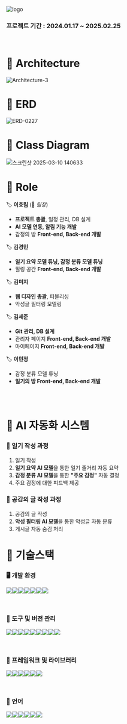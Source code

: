 ![logo](https://github.com/user-attachments/assets/50dbb390-fd92-4986-ac8b-d5dbfc54f11e)
 ### 프로젝트 기간 : 2024.01.17 ~ 2025.02.25
 <br>

<h1>🎯 Architecture</h1>

![Architecture-3](https://github.com/user-attachments/assets/7bfb64a8-0da8-49b7-b7ff-b74bfdd152e2)


<h1>🎯 ERD</h1>

![ERD-0227](https://github.com/user-attachments/assets/39f96cb1-c564-4eed-bfe8-d583659d8a4b)


<h1>🎯 Class Diagram</h1>

![스크린샷 2025-03-10 140633](https://github.com/user-attachments/assets/88b90b8d-256c-4a68-a68d-78ea95638647)

<h1>🎯 Role</h1>

🏷 **이효림** (📌 _팀장_)  
- **프로젝트 총괄**, 일정 관리, DB 설계  
- **AI 모델 연동, 알림 기능 개발**  
- 감정의 방 **Front-end, Back-end 개발**  

🏷 **김경민**  
- **일기 요약 모델 튜닝, 감정 분류 모델 튜닝**  
- 힐링 공간 **Front-end, Back-end 개발**  

🏷 **김미지**  
- **웹 디자인 총괄**, 퍼블리싱  
- 악성글 필터링 모델링  

🏷 **김세준**  
- **Git 관리, DB 설계**  
- 관리자 페이지 **Front-end, Back-end 개발**  
- 마이페이지 **Front-end, Back-end 개발**  

🏷 **이민정**  
- 감정 분류 모델 튜닝  
- **일기의 방 Front-end, Back-end 개발**  

<br><br>
<h1>🎯 AI 자동화 시스템</h1>

### **📝 일기 작성 과정**  
1. 일기 작성  
2. **일기 요약 AI 모델**을 통한 일기 줄거리 자동 요약  
3. **감정 분류 AI 모델**을 통한 **"주요 감정"** 자동 결정  
4. 주요 감정에 대한 피드백 제공

### **💬 공감의 글 작성 과정**  
1. 공감의 글 작성  
2. **악성 필터링 AI 모델**을 통한 악성글 자동 분류  
3. 게시글 자동 숨김 처리  

<h1>🎯 기술스택</h1>

### 🖥️ 개발 환경
<img src="https://img.shields.io/badge/AWS EC2-232F3E?style=for-the-badge&logo=amazonaws&logoColor=white"><img src="https://img.shields.io/badge/VScode-007ACC?style=for-the-badge&logo=visualstudiocode&logoColor=white"><img src="https://img.shields.io/badge/Spring Tools 4-6DB33F?style=for-the-badge&logo=spring&logoColor=white"><img src="https://img.shields.io/badge/Tomcat 10.1.31-F8DC75?style=for-the-badge&logo=apachetomcat&logoColor=black"><img src="https://img.shields.io/badge/JDK 17.0.13-007396?style=for-the-badge&logo=openjdk&logoColor=white"><img src="https://img.shields.io/badge/SQL Developer-336791?style=for-the-badge&logo=oracle&logoColor=white"><img src="https://img.shields.io/badge/OracleDB 21c Express-FAA61A?style=for-the-badge&logo=oracle&logoColor=white">

<br>

### 🔧 도구 및 버전 관리
<img src="https://img.shields.io/badge/Git-F05032?style=for-the-badge&logo=git&logoColor=white"><img src="https://img.shields.io/badge/SourceTree-0052CC?style=for-the-badge&logo=sourcetree&logoColor=white"><img src="https://img.shields.io/badge/GitHub-181717?style=for-the-badge&logo=github&logoColor=white"><img src="https://img.shields.io/badge/Cursor-007ACC?style=for-the-badge&logo=visualstudiocode&logoColor=white"><img src="https://img.shields.io/badge/Notion-000000?style=for-the-badge&logo=notion&logoColor=white"><img src="https://img.shields.io/badge/Figma-F24E1E?style=for-the-badge&logo=figma&logoColor=white"><img src="https://img.shields.io/badge/Discord-5865F2?style=for-the-badge&logo=discord&logoColor=white"><img src="https://img.shields.io/badge/WinMerge-FFD43B?style=for-the-badge&logo=python&logoColor=black"><img src="https://img.shields.io/badge/Notepad++-90E59A?style=for-the-badge&logo=notepadplusplus&logoColor=black">

<br>

### 🌱 프레임워크 및 라이브러리
<img src="https://img.shields.io/badge/Spring Boot-6DB33F?style=for-the-badge&logo=springboot&logoColor=white"><img src="https://img.shields.io/badge/MyBatis-4479A1?style=for-the-badge&logo=java&logoColor=white"><img src="https://img.shields.io/badge/FastAPI-009688?style=for-the-badge&logo=fastapi&logoColor=white"><img src="https://img.shields.io/badge/Thymeleaf-005F0F?style=for-the-badge&logo=thymeleaf&logoColor=white"><img src="https://img.shields.io/badge/Hugging Face-FFBF00?style=for-the-badge&logo=huggingface&logoColor=white"><img src="https://img.shields.io/badge/Selenium-43B02A?style=for-the-badge&logo=selenium&logoColor=white">

<br>

### 📝 언어
<img src="https://img.shields.io/badge/Java-007396?style=for-the-badge&logo=openjdk&logoColor=white"><img src="https://img.shields.io/badge/Python-3776AB?style=for-the-badge&logo=python&logoColor=white"><img src="https://img.shields.io/badge/HTML-E34F26?style=for-the-badge&logo=html5&logoColor=white"><img src="https://img.shields.io/badge/CSS-1572B6?style=for-the-badge&logo=css3&logoColor=white"><img src="https://img.shields.io/badge/JavaScript-F7DF1E?style=for-the-badge&logo=javascript&logoColor=black"><img src="https://img.shields.io/badge/SQL-4479A1?style=for-the-badge&logo=postgresql&logoColor=white">

